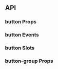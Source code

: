 ## API

### button Props

<field-table :data="btnProps"/>

### button Events

<field-table :data="btnEmits" :showDefaultValue="false" header="事件名"/>

### button Slots

<field-table :data="btnSlots" :showDefaultValue="false" header="
插槽名"/>

### button-group Props

<field-table :data="groupProps" :showDefaultValue="false" header="
插槽名"/>

<script setup>
import { ref } from 'vue';
const btnProps = ref([
  {
    name: 'type', // anem -> name
    desc: '按钮的类型，分为五种：次要按钮、主要按钮、虚框按钮、线性按钮、文字按钮。',
    type: '`ButtonTypes`',
    value: "`'secondary'`",
  },
  {
    name: 'shape', // anem -> name
    desc: '按钮的形状',
    type: '`BorderShape`',
    value: '-',
  },
  {
    name: 'status', // anem -> name
    desc: '按钮的状态',
    type: "`'normal' | 'warning' | 'success' | 'danger'`",
    value: "`'normal'`",
  },
  {
    name: 'size', // anem -> name
    desc: '按钮的尺寸',
    type: "`'mini' | 'small' | 'medium' | 'large'`",
    value: "`'medium'`",
  },
  {
    name: 'long', // anem -> name
    desc: '按钮的宽度是否随容器自适应。',
    type: '`boolean`',
    value: '`false`',
  },
  {
    name: 'loading', // anem -> name
    desc: '按钮是否为加载中状态',
    type: '`boolean`',
    value: '`false`',
  },
  {
    name: 'disabled', // anem -> name
    desc: '按钮是否禁用',
    type: '`boolean`',
    value: '`false`',
  },
  {
    name: 'html-type', // anem -> name
    desc: '设置 button 的原生 type 属性，可选值参考 HTML标准',
    type: '`string`',
    value: "`'button'`",
  },
  {
    name: 'autofocus', // anem -> name
    desc: '设置 button 的原生 autofocus 属性，可选值参考 HTML标准',
    type: '`boolean`',
    value: '`false`',
  },
  {
    name: 'href', // anem -> name
    desc: '设置跳转链接。设置此属性时，按钮渲染为a标签。',
    type: '`string`',
    value: '-',
  },
]);
const btnEmits = ref([
  {
    name: 'click',
    desc: '点击按钮时触发',
    type: '`(ev: MouseEvent) => void`', // 描述回调函数的参数和返回类型
    value: '-', // 事件没有默认值
  },
]);
const btnSlots = ref([
  {
    name: 'icon',
    desc: '图标',
    type: '`#icon`', // 使用 #name 的格式来清晰地表示这是一个插槽
    value: '-',    // 插槽没有默认值
  },
]);
const groupProps = ref([
  {
    name: 'type',
    desc: '按钮的类型，分为五种：次要按钮、主要按钮、虚框按钮、线性按钮、文字按钮。',
    type: '`ButtonTypes`',
    value: '-',
  },
  {
    name: 'status',
    desc: '按钮的状态',
    type: "`'normal' | 'warning' | 'success' | 'danger'`",
    value: '-',
  },
  {
    name: 'shape',
    desc: '按钮的形状',
    type: '`BorderShape`',
    value: '-',
  },
  {
    name: 'size',
    desc: '按钮的尺寸',
    type: "`'mini' | 'small' | 'medium' | 'large'`",
    value: '-',
  },
  {
    name: 'disabled',
    desc: '全部子按钮是否禁用',
    type: '`boolean`',
    value: '`false`',
  },
]);
</script>
